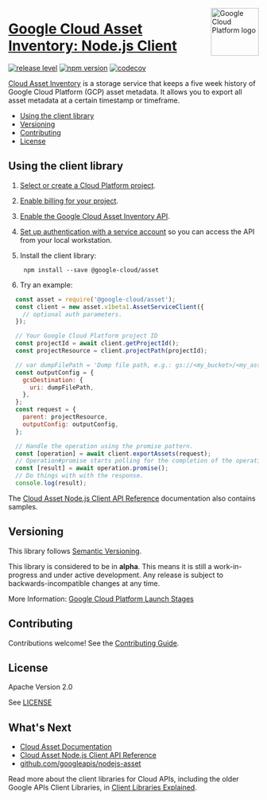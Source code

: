 [//]: # "This README.md file is auto-generated, all changes to this file will be lost."
[//]: # "To regenerate it, use `npm run generate-scaffolding`."
<img src="https://avatars2.githubusercontent.com/u/2810941?v=3&s=96" alt="Google Cloud Platform logo" title="Google Cloud Platform" align="right" height="96" width="96"/>

# [Google Cloud Asset Inventory: Node.js Client](https://github.com/googleapis/nodejs-asset)

[![release level](https://img.shields.io/badge/release%20level-alpha-orange.svg?style&#x3D;flat)](https://cloud.google.com/terms/launch-stages)
[![npm version](https://img.shields.io/npm/v/@google-cloud/asset.svg)](https://www.npmjs.org/package/@google-cloud/asset)
[![codecov](https://img.shields.io/codecov/c/github/googleapis/nodejs-asset/master.svg?style=flat)](https://codecov.io/gh/googleapis/nodejs-asset)

[Cloud Asset Inventory](https://cloud.google.com/resource-manager/docs/cloud-asset-inventory/overview) is a storage service that keeps a five week history of Google Cloud Platform (GCP) asset metadata. It allows you to export all asset metadata at a certain timestamp or timeframe.


* [Using the client library](#using-the-client-library)
* [Versioning](#versioning)
* [Contributing](#contributing)
* [License](#license)

## Using the client library

1.  [Select or create a Cloud Platform project][projects].

1.  [Enable billing for your project][billing].

1.  [Enable the Google Cloud Asset Inventory API][enable_api].

1.  [Set up authentication with a service account][auth] so you can access the
    API from your local workstation.

1. Install the client library:

        npm install --save @google-cloud/asset

1. Try an example:

```javascript
  const asset = require('@google-cloud/asset');
  const client = new asset.v1beta1.AssetServiceClient({
    // optional auth parameters.
  });

  // Your Google Cloud Platform project ID
  const projectId = await client.getProjectId();
  const projectResource = client.projectPath(projectId);

  // var dumpFilePath = 'Dump file path, e.g.: gs://<my_bucket>/<my_asset_file>'
  const outputConfig = {
    gcsDestination: {
      uri: dumpFilePath,
    },
  };
  const request = {
    parent: projectResource,
    outputConfig: outputConfig,
  };

  // Handle the operation using the promise pattern.
  const [operation] = await client.exportAssets(request);
  // Operation#promise starts polling for the completion of the operation.
  const [result] = await operation.promise();
  // Do things with with the response.
  console.log(result);
```


The [Cloud Asset Node.js Client API Reference][client-docs] documentation
also contains samples.

## Versioning

This library follows [Semantic Versioning](http://semver.org/).

This library is considered to be in **alpha**. This means it is still a
work-in-progress and under active development. Any release is subject to
backwards-incompatible changes at any time.

More Information: [Google Cloud Platform Launch Stages][launch_stages]

[launch_stages]: https://cloud.google.com/terms/launch-stages

## Contributing

Contributions welcome! See the [Contributing Guide](https://github.com/googleapis/nodejs-asset/blob/master/CONTRIBUTING.md).

## License

Apache Version 2.0

See [LICENSE](https://github.com/googleapis/nodejs-asset/blob/master/LICENSE)

## What's Next

* [Cloud Asset Documentation][product-docs]
* [Cloud Asset Node.js Client API Reference][client-docs]
* [github.com/googleapis/nodejs-asset](https://github.com/googleapis/nodejs-asset)

Read more about the client libraries for Cloud APIs, including the older
Google APIs Client Libraries, in [Client Libraries Explained][explained].

[explained]: https://cloud.google.com/apis/docs/client-libraries-explained

[client-docs]: https://cloud.google.com/nodejs/docs/reference/asset/latest/
[product-docs]: https://cloud.google.com/resource-manager/docs/cloud-asset-inventory/overview
[shell_img]: https://gstatic.com/cloudssh/images/open-btn.png
[projects]: https://console.cloud.google.com/project
[billing]: https://support.google.com/cloud/answer/6293499#enable-billing
[enable_api]: https://console.cloud.google.com/flows/enableapi?apiid=cloudasset.googleapis.com
[auth]: https://cloud.google.com/docs/authentication/getting-started
